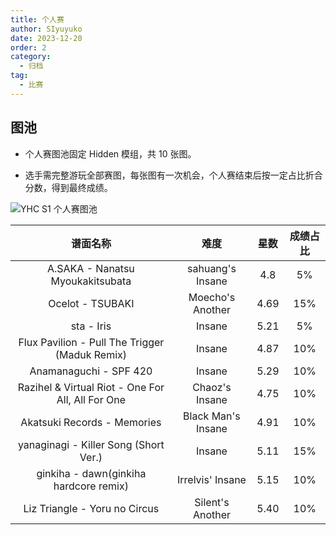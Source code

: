 ```yaml
---
title: 个人赛
author: SIyuyuko
date: 2023-12-20
order: 2
category: 
  - 归档
tag: 
  - 比赛
---
```


## 图池

- 个人赛图池固定 Hidden 模组，共 10 张图。

- 选手需完整游玩全部赛图，每张图有一次机会，个人赛结束后按一定占比折合分数，得到最终成绩。

![YHC S1 个人赛图池](https://files.catbox.moe/n1ma16.jpg)

|                       谱面名称                      |       难度       | 星数 | 成绩占比 |
| :-----------------------------------------------: | :----------------: | :--: | :------: |
|         A.SAKA - Nanatsu Myoukakitsubata         |  sahuang's Insane  | 4.8 |    5%    |
|                 Ocelot - TSUBAKI                 |  Moecho's Another  | 4.69 |   15%   |
|                    sta - Iris                    |       Insane       | 5.21 |    5%    |
|  Flux Pavilion - Pull The Trigger (Maduk Remix)  |       Insane       | 4.87 |   10%   |
|              Anamanaguchi - SPF 420              |       Insane       | 5.29 |   10%   |
| Razihel & Virtual Riot - One For All, All For One |   Chaoz's Insane   | 4.75 |   10%   |
|            Akatsuki Records - Memories            | Black Man's Insane | 4.91 |   10%   |
|       yanaginagi - Killer Song (Short Ver.)       |       Insane       | 5.11 |   15%   |
|      ginkiha - dawn(ginkiha hardcore remix)      |  Irrelvis' Insane  | 5.15 |   10%   |
|           Liz Triangle - Yoru no Circus           |  Silent's Another  | 5.40 |   10%   |
